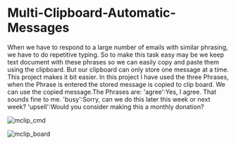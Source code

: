 # Multi-Clipboard-Automatic-Messages
When we have to respond to a large number of emails with similar phrasing, we have to do repetitive typing. 
So to make this task easy may be we keep text document with these phrases so we can easily copy and paste them using the clipboard. 
But our clipboard can only store one message at a time. This project makes it bit easier.
In this project I have used the three Phrases, when the Phrase is entered the stored message is copied to clip board.
We can use the copied message.The Phrases are:
'agree':Yes, I agree. That sounds fine to me.
'busy':Sorry, can we do this later this week or next week?
'upsell':Would you consider making this a monthly donation?

![mclip_cmd](https://github.com/mogalroshanbaig/Multi-Clipboard-Automatic-Messages/assets/96071713/b7d5659d-1b39-41c9-b11b-d4007e461de9)

![mclip_board](https://github.com/mogalroshanbaig/Multi-Clipboard-Automatic-Messages/assets/96071713/ab449893-0101-4233-b836-58558c82243c)
